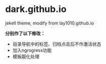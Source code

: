 # dark.github.io
jekell theme, modify from lay1010.github.io

**分别作了以下修改：**


- 目录导航中的标签、归档点击后不作激活状态
- 加入ngrogress功能
- 模板靓化处理
